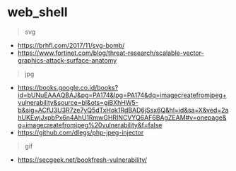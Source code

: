 # web_shell

> svg
- https://brhfl.com/2017/11/svg-bomb/
- https://www.fortinet.com/blog/threat-research/scalable-vector-graphics-attack-surface-anatomy

> jpg
- https://books.google.co.id/books?id=bUNuEAAAQBAJ&pg=PA174&lpg=PA174&dq=imagecreatefromjpeg+vulnerability&source=bl&ots=giBXhHW5-b&sig=ACfU3U3R7ze7yQ5dTxHok1RdBAD6jSsx6Q&hl=id&sa=X&ved=2ahUKEwjJxpbPx6n4AhU1RmwGHRINCVYQ6AF6BAgZEAM#v=onepage&q=imagecreatefromjpeg%20vulnerability&f=false
- https://github.com/dlegs/php-jpeg-injector

> gif
- https://secgeek.net/bookfresh-vulnerability/
